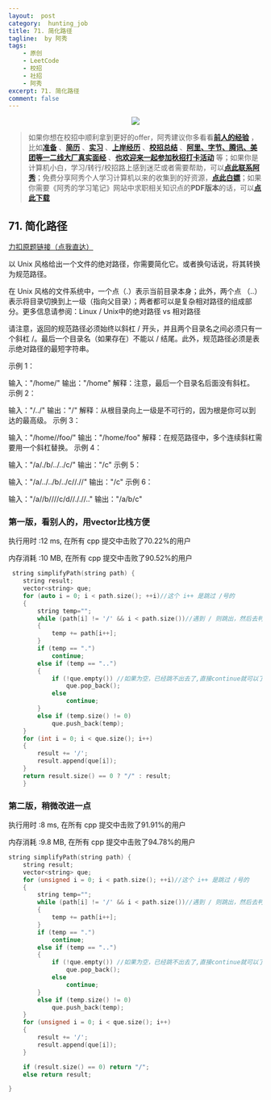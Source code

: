 ```yaml
---
layout:  post
category:  hunting_job
title: 71. 简化路径
tagline:  by 阿秀
tags:
    - 原创
    - LeetCode
    - 校招
    - 社招
    - 阿秀
excerpt: 71. 简化路径
comment: false
---
```




<div align="center">
  <a href="/notes/05-xiustar/01-xiustar_reading_guide/01-introduce.html#阿秀组建了一个校招学习圈子">
      <img src="https://axiu-image-bed.oss-cn-shanghai.aliyuncs.com/img/202206190108471.png">
  </a></div>



> 如果你想在校招中顺利拿到更好的offer，阿秀建议你多看看<font style="font-weight:bold; color:#4169E1;text-decoration:underline;">[前人的经验](/notes/05-xiustar/01-xiustar_reading_guide/01-introduce.md)</font> ，比如<font style="font-weight:bold; color:#4169E1;text-decoration:underline;">[准备](/notes/05-xiustar/02-campus_prepare/02-01-校招重要时间点科普.md)</font> 、<font style="font-weight:bold; color:#4169E1;text-decoration:underline;">[简历](/notes/05-xiustar/03-resume/01-00-简历开篇词.md)</font> 、<font style="font-weight:bold; color:#4169E1;text-decoration:underline;">[实习](/notes/05-xiustar/04-school_practice/20220320-从公司角度来看，为什么要招实习生.md)</font> 、<font style="font-weight:bold; color:#4169E1;text-decoration:underline;">[上岸经历](/notes/05-xiustar/09-question_answer/20220817.md)</font> 、<font style="font-weight:bold; color:#4169E1;text-decoration:underline;">[校招总结](/notes/05-xiustar/05-campus_recruitment/2020-12-16-双非渣硕的秋招之路总结（已拿抖音研发岗SP）.md)</font> 、<font style="font-weight:bold; color:#4169E1;text-decoration:underline;">[阿里、字节、腾讯、美团等一二线大厂真实面经](/notes/07-resources/01-free/04-schoolSchample.md)</font> 、<font style="font-weight:bold; color:#4169E1;text-decoration:underline;">[也欢迎来一起参加秋招打卡活动](/notes/05-xiustar/01-xiustar_reading_guide/01-introduce.html#阿秀组建了一个校招学习圈子)</font> 等；如果你是计算机小白，学习/转行/校招路上感到迷茫或者需要帮助，可以<font style="font-weight:bold; color:#4169E1;text-decoration:underline;">[点此联系阿秀](/notes/08-other/02-question.md#_4、阿秀-如何才能联系到你)</font>；免费分享阿秀个人学习计算机以来的收集到的好资源，<font style="font-weight:bold; color:#4169E1;text-decoration:underline;">[点此白嫖](/notes/07-resources/01-free/01-introduce.md)</font>；如果你需要《阿秀的学习笔记》网站中求职相关知识点的**PDF版本**的话，可以<font style="font-weight:bold; color:#4169E1;text-decoration:underline;">[点此下载](/notes/08-other/02-question.md#_5、如何下载阿秀的学习笔记内容pdf版本)</font> 





## 71. 简化路径

[力扣原题链接（点我直达）](https://leetcode-cn.com/problems/simplify-path/)

以 Unix 风格给出一个文件的绝对路径，你需要简化它。或者换句话说，将其转换为规范路径。

在 Unix 风格的文件系统中，一个点（.）表示当前目录本身；此外，两个点 （..） 表示将目录切换到上一级（指向父目录）；两者都可以是复杂相对路径的组成部分。更多信息请参阅：Linux / Unix中的绝对路径 vs 相对路径

请注意，返回的规范路径必须始终以斜杠 / 开头，并且两个目录名之间必须只有一个斜杠 /。最后一个目录名（如果存在）不能以 / 结尾。此外，规范路径必须是表示绝对路径的最短字符串。

 

示例 1：

输入："/home/"
输出："/home"
解释：注意，最后一个目录名后面没有斜杠。
示例 2：

输入："/../"
输出："/"
解释：从根目录向上一级是不可行的，因为根是你可以到达的最高级。
示例 3：

输入："/home//foo/"
输出："/home/foo"
解释：在规范路径中，多个连续斜杠需要用一个斜杠替换。
示例 4：

输入："/a/./b/../../c/"
输出："/c"
示例 5：

输入："/a/../../b/../c//.//"
输出："/c"
示例 6：

输入："/a//b////c/d//././/.."
输出："/a/b/c"





### 第一版，看别人的，用vector比栈方便

执行用时 :12 ms, 在所有 cpp 提交中击败了70.22%的用户

内存消耗 :10 MB, 在所有 cpp 提交中击败了90.52%的用户



```c++
 string simplifyPath(string path) {
  	string result;
	vector<string> que;
	for (auto i = 0; i < path.size(); ++i)//这个 i++ 是跳过 /号的
	{
		string temp="";
		while (path[i] != '/' && i < path.size())//遇到 / 则跳出，然后去判断当前temp是什么情况
		{
			temp += path[i++];
		}
		if (temp == ".")
			continue;
		else if (temp == "..")
		{
			if (!que.empty()) //如果为空，已经跳不出去了,直接continue就可以了,不为空就把当前末尾pop出去
				que.pop_back();
			else
				continue;
		}
		else if (temp.size() != 0)
			que.push_back(temp);
	}
	for (int i = 0; i < que.size(); i++)
	{
		result += '/';
		result.append(que[i]);
	}
	return result.size() == 0 ? "/" : result;
    }
```





### 第二版，稍微改进一点

执行用时 :8 ms, 在所有 cpp 提交中击败了91.91%的用户

内存消耗 :9.8 MB, 在所有 cpp 提交中击败了94.78%的用户



```c++
string simplifyPath(string path) {
	string result;
	vector<string> que;
	for (unsigned i = 0; i < path.size(); ++i)//这个 i++ 是跳过 /号的
	{
		string temp="";
		while (path[i] != '/' && i < path.size())//遇到 / 则跳出，然后去判断当前temp是什么情况
		{
			temp += path[i++];
		}
		if (temp == ".")
			continue;
		else if (temp == "..")
		{
			if (!que.empty()) //如果为空，已经跳不出去了,直接continue就可以了,不为空就把当前末尾pop出去
				que.pop_back();
			else
				continue;
		}
		else if (temp.size() != 0)
			que.push_back(temp);
	}
	for (unsigned i = 0; i < que.size(); i++)
	{
		result += '/';
		result.append(que[i]);
	}

	if (result.size() == 0) return "/";
	else return result;

}
```

